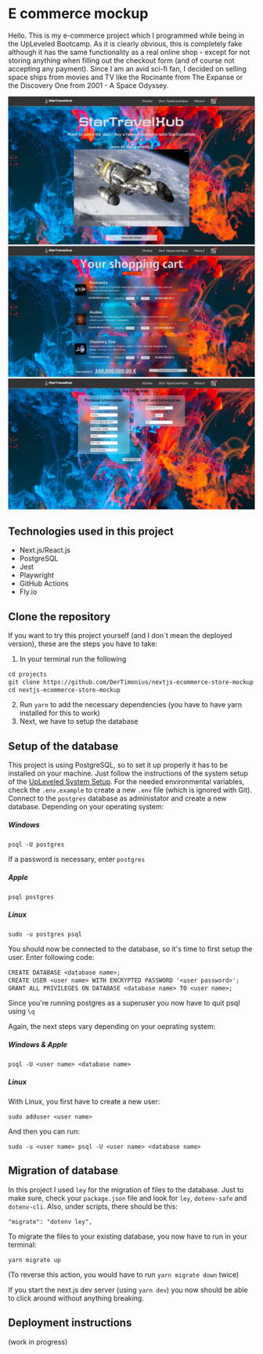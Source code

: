 # E commerce mockup

Hello. This is my e-commerce project which I programmed while being in the UpLeveled Bootcamp. As it is clearly obvious, this is completely fake although it has the same functionality as a real online shop - except for not storing anything when filling out the checkout form (and of course not accepting any payment). Since I am an avid sci-fi fan, I decided on selling space ships from movies and TV like the Rocinante from The Expanse or the Discovery One from 2001 - A Space Odyssey.

![Screenshot of the landing page](public/img/Screenshot-1.png)
![Screenshot of the cart page](public/img/Shopping-Cart.png)
![Screenshot of the checkout page](public/img/Checkout.png)

## Technologies used in this project

* Next.js/React.js
* PostgreSQL
* Jest
* Playwright
* GitHub Actions
* Fly.io

## Clone the repository

If you want to try this project yourself (and I don`t mean the deployed version), these are the steps you have to take:
1. In your terminal run the following
  ```
cd projects
git clone https://github.com/DerTimonius/nextjs-ecommerce-store-mockup
cd nextjs-ecommerce-store-mockup
  ```
2. Run `yarn` to add the necessary dependencies (you have to have yarn installed for this to work)
3. Next, we have to setup the database

## Setup of the database

This project is using PostgreSQL, so to set it up properly it has to be installed on your machine. Just follow the instructions of the system setup of the [UpLeveled System Setup](https://github.com/upleveled/system-setup/blob/main/readme.md).
For the needed environmental variables, check the `.env.example` to create a new `.env` file (which is ignored with Git).
Connect to the `postgres` database as administator and create a new database. Depending on your operating system:

##### Windows

```
psql -U postgres
```

If a password is necessary, enter `postgres`

##### Apple

```
psql postgres
```

##### Linux

```
sudo -u postgres psql
```

You should now be connected to the database, so it's time to first setup the user. Enter following code:
```
CREATE DATABASE <database name>;
CREATE USER <user name> WITH ENCRYPTED PASSWORD '<user password>';
GRANT ALL PRIVILEGES ON DATABASE <database name> TO <user name>;
```
Since you're running postgres as a superuser you now have to quit psql using `\q`

Again, the next steps vary depending on your oeprating system:

##### Windows & Apple

```
psql -U <user name> <database name>
```

##### Linux

With Linux, you first have to create a new user:
```
sudo adduser <user name>
```

And then you can run:
```
sudo -u <user name> psql -U <user name> <database name>
```

## Migration of database

In this project I used `ley` for the migration of files to the database. Just to make sure, check your `package.json` file and look for `ley`, `dotenv-safe` and `dotenv-cli`. Also, under scripts, there should be this:
```
"migrate": "dotenv ley",
```

To migrate the files to your existing database, you now have to run in your terminal:
```
yarn migrate up
```
(To reverse this action, you would have to run `yarn migrate down` twice)

If you start the next.js dev server (using `yarn dev`) you now should be able to click around without anything breaking.

## Deployment instructions

(work in progress)
